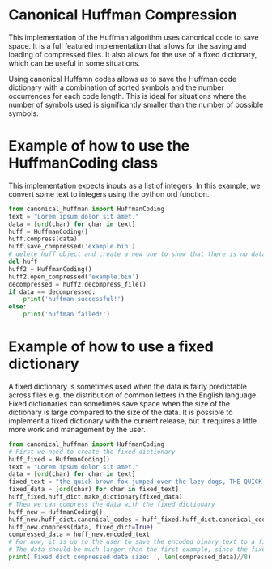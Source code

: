 # Canonical Huffman Compression

This implementation of the Huffman algorithm uses canonical code to save space. It is a full featured implementation that allows for the saving and loading of compressed files. It also allows for the use of a fixed dictionary, which can be useful in some situations.

Using canonical Huffamn codes allows us to save the Huffman code dictionary with a combination of sorted symbols and the number occurrences for each code length. This is ideal for situations where the number of symbols used is significantly smaller than the number of possible symbols.



# Example of how to use the HuffmanCoding class

This implementation expects inputs as a list of integers. In this example, we convert some text to integers using the python ord function.
```python
from canonical_huffman import HuffmanCoding
text = "Lorem ipsum dolor sit amet."
data = [ord(char) for char in text]
huff = HuffmanCoding()
huff.compress(data)
huff.save_compressed('example.bin')
# delete huff object and create a new one to show that there is no data leakage.
del huff
huff2 = HuffmanCoding()
huff2.open_compressed('example.bin')
decompressed = huff2.decompress_file()
if data == decompressed:
    print('huffman successful!')
else:
    print('huffman failed!')
```
# Example of how to use a fixed dictionary
A fixed dictionary is sometimes used when the data is fairly predictable across files e.g. the distribution of common letters in the English language. Fixed dictionaries can sometimes save space when the size of the dictionary is large compared to the size of the data. It is possible to implement a fixed dictionary with the current release, but it requires a little more work and management by the user.
```python
from canonical_huffman import HuffmanCoding
# First we need to create the fixed dictionary
huff_fixed = HuffmanCoding()
text = "Lorem ipsum dolor sit amet."
data = [ord(char) for char in text]
fixed_text = "the quick brown fox jumped over the lazy dogs, THE QUICK BROWN FOX JUMPED OVER THE LAZY DOGS."
fixed_data = [ord(char) for char in fixed_text]
huff_fixed.huff_dict.make_dictionary(fixed_data)
# Then we can compress the data with the fixed dictionary
huff_new = HuffmanCoding()
huff_new.huff_dict.canonical_codes = huff_fixed.huff_dict.canonical_codes
huff_new.compress(data, fixed_dict=True)
compressed_data = huff_new.encoded_text
# For now, it is up to the user to save the encoded binary text to a file as they see fit.
# The data should be much larger than the first example, since the fixed dictionary is not optimized for the data
print('Fixed dict compressed data size: ', len(compressed_data)//8)

```

